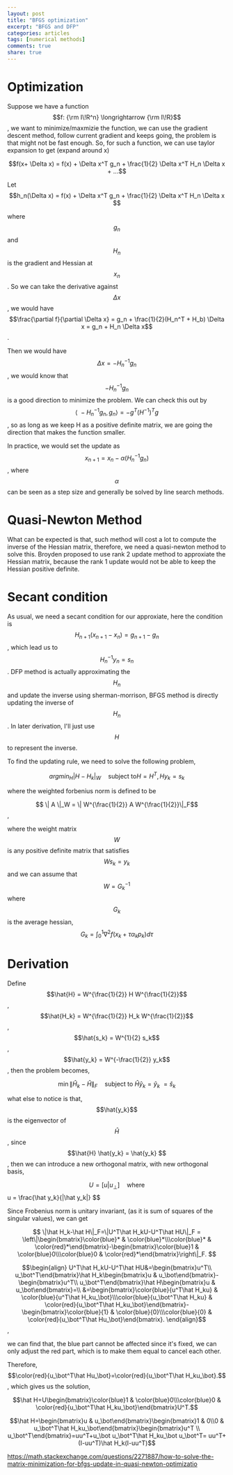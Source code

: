 ```yaml
---
layout: post
title: "BFGS optimization"
excerpt: "BFGS and DFP"
categories: articles
tags: [numerical methods]
comments: true
share: true
---
```


# Optimization

Suppose we have a function $$f: {\rm I\!R^n} \longrightarrow {\rm I\!R}$$, we want to minimize/maxmizie the function, we can use the gradient descent method, follow current gradient and keeps going, the problem is that might not be fast enough. So, for such a function,
we can use taylor expansion to get (expand around x)  

$$f(x+ \Delta x) = f(x) + \Delta x^T g_n + \frac{1}{2} \Delta x^T H_n \Delta x + ...$$  

Let $$h_n(\Delta x) = f(x) + \Delta x^T g_n + \frac{1}{2} \Delta x^T H_n \Delta x $$  

where $$g_n$$ and $$H_n$$ is the gradient and Hessian at $$x_n$$. So we can take the derivative against $$\Delta x$$, we
would have $$\frac{\partial f}{\partial \Delta x}  = g_n + \frac{1}{2}(H_n^T + H_b) \Delta x = g_n + H_n \Delta x$$.  

Then we would have $$\Delta x = - H_n^{-1} g_n $$, we would know that $$ - H_n^{-1} g_n$$ is a good direction to minimize the problem. We can check this out by $$\langle\ - H_n^{-1} g_n, g_n \rangle  = - g^T (H^{-1})^T g$$, so as long as we keep H as a positive definite matrix, we are going the direction that makes the function smaller.

In practice, we would set the update as $$x_{n+1} = x_n - \alpha (H_n^{-1} g_n) $$, where $$\alpha$$ can be seen as a step size and generally be solved by line search methods.

# Quasi-Newton Method

What can be expected is that, such method will cost a lot to compute the inverse of the Hessian matrix, therefore, we need a quasi-newton method to solve this. Broyden proposed to use rank 2 update method to approxiate the Hessian matrix, because the rank 1 update would not be able to keep the Hessian positive definite.  

# Secant condition
As usual, we need a secant condition for our approxiate, here the condition is $$H_{n+1}(x_{n+1} - x_{n}) = g_{n+1} - g_n$$, which lead us to $$H_{n}^{-1}y_n = s_n$$. DFP method is actually approximating the $$H_n$$ and update the inverse using sherman-morrison, BFGS method is directly updating the inverse of $$H_n$$. In later derivation, I'll just use $$H$$ to represent the inverse.  

To find the updating rule, we need to solve the following problem,  

$$argmin_H |H - H_k|_W \quad\text{subject to} H = H^T, Hy_k = s_k$$  

where the weighted forbenius norm is defined to be  

$$ \| A \|_W = \| W^{\frac{1}{2}} A W^{\frac{1}{2}}\|_F$$,  

where the weight matrix $$W$$ is any positive definite matrix that satisfies $$W s_k = y_k$$ and we can assume that $$W = G_k^{-1}$$ where $$G_k$$ is the average hessian, $$G_k= \int_0^1 \nabla^2 f(x_k+\tau \alpha_k p_k)d\tau$$

# Derivation

Define $$\hat{H} = W^{\frac{1}{2}} H W^{\frac{1}{2}}$$, $$\hat{H_k} = W^{\frac{1}{2}} H_k  W^{\frac{1}{2}}$$, $$\hat{s_k} = W^{1}{2} s_k$$, $$\hat{y_k} = W^{-\frac{1}{2}} y_k$$, then the problem becomes,  

$$\min\|\hat H_k-\hat H\|_F\quad\text{subject to }\hat H\hat y_k=\hat y_k\ = \hat s_k $$ 

what else to notice is that, $$\hat{y_k}$$ is the eigenvector of $$\hat{H}$$, since $$\hat{H} \hat{y_k} = \hat{y_k} $$, then we can introduce a new orthogonal matrix, with new orthogonal basis, 

$$ U = [u | u_\bot] \quad\text{where} $$ u = \frac{\hat y_k}{\|\hat y_k\|} $$  

Since Frobenius norm is unitary invariant, (as it is sum of squares of the singular values), we can get  

$$ \|\hat H_k-\hat H\|_F=\|U^T\hat H_kU-U^T\hat HU\|_F = \left\|\begin{bmatrix}\color{blue}* & \color{blue}*\\\color{blue}* & \color{red}*\end{bmatrix}-\begin{bmatrix}\color{blue}1 & \color{blue}0\\\color{blue}0 & \color{red}*\end{bmatrix}\right\|_F. $$


$$\begin{align}
U^T\hat H_kU-U^T\hat HU&=\begin{bmatrix}u^T\\ u_\bot^T\end{bmatrix}\hat H_k\begin{bmatrix}u & u_\bot\end{bmatrix}-\begin{bmatrix}u^T\\ u_\bot^T\end{bmatrix}\hat H\begin{bmatrix}u & u_\bot\end{bmatrix}=\\
&=\begin{bmatrix}\color{blue}{u^T\hat H_ku} & \color{blue}{u^T\hat H_ku_\bot}\\\color{blue}{u_\bot^T\hat H_ku} & \color{red}{u_\bot^T\hat H_ku_\bot}\end{bmatrix}-\begin{bmatrix}\color{blue}{1} & \color{blue}{0}\\\color{blue}{0} & \color{red}{u_\bot^T\hat Hu_\bot}\end{bmatrix}.
\end{align}$$,  

we can find that, the blue part cannot be affected since it's fixed, we can only adjust the red part, which is to make them equal to cancel each other.

Therefore, $$\color{red}{u_\bot^T\hat Hu_\bot}=\color{red}{u_\bot^T\hat H_ku_\bot}.$$, which gives us the solution,  

$$\hat H=U\begin{bmatrix}\color{blue}1 & \color{blue}0\\\color{blue}0 & \color{red}{u_\bot^T\hat H_ku_\bot}\end{bmatrix}U^T.$$  

$$\hat H=\begin{bmatrix}u & u_\bot\end{bmatrix}\begin{bmatrix}1 & 0\\0 & u_\bot^T\hat H_ku_\bot\end{bmatrix}\begin{bmatrix}u^T \\ u_\bot^T\end{bmatrix}=uu^T+u_\bot u_\bot^T\hat H_ku_\bot u_\bot^T=
uu^T+(I-uu^T)\hat H_k(I-uu^T)$$





https://math.stackexchange.com/questions/2271887/how-to-solve-the-matrix-minimization-for-bfgs-update-in-quasi-newton-optimizatio
